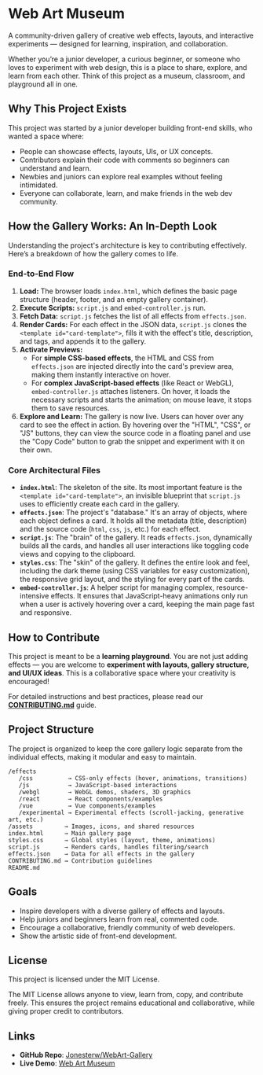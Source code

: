 # Web Art Museum 

A community-driven gallery of creative web effects, layouts, and interactive experiments — designed for learning, inspiration, and collaboration.

Whether you’re a junior developer, a curious beginner, or someone who loves to experiment with web design, this is a place to share, explore, and learn from each other. Think of this project as a museum, classroom, and playground all in one.

## Why This Project Exists

This project was started by a junior developer building front-end skills, who wanted a space where:

-   People can showcase effects, layouts, UIs, or UX concepts.
-   Contributors explain their code with comments so beginners can understand and learn.
-   Newbies and juniors can explore real examples without feeling intimidated.
-   Everyone can collaborate, learn, and make friends in the web dev community.

## How the Gallery Works: An In-Depth Look

Understanding the project's architecture is key to contributing effectively. Here’s a breakdown of how the gallery comes to life.

### End-to-End Flow

1.  **Load:** The browser loads `index.html`, which defines the basic page structure (header, footer, and an empty gallery container).
2.  **Execute Scripts:** `script.js` and `embed-controller.js` run.
3.  **Fetch Data:** `script.js` fetches the list of all effects from `effects.json`.
4.  **Render Cards:** For each effect in the JSON data, `script.js` clones the `<template id="card-template">`, fills it with the effect's title, description, and tags, and appends it to the gallery.
5.  **Activate Previews:**
    *   For **simple CSS-based effects**, the HTML and CSS from `effects.json` are injected directly into the card's preview area, making them instantly interactive on hover.
    *   For **complex JavaScript-based effects** (like React or WebGL), `embed-controller.js` attaches listeners. On hover, it loads the necessary scripts and starts the animation; on mouse leave, it stops them to save resources.
6.  **Explore and Learn:** The gallery is now live. Users can hover over any card to see the effect in action. By hovering over the "HTML", "CSS", or "JS" buttons, they can view the source code in a floating panel and use the "Copy Code" button to grab the snippet and experiment with it on their own.

### Core Architectural Files

-   **`index.html`**: The skeleton of the site. Its most important feature is the `<template id="card-template">`, an invisible blueprint that `script.js` uses to efficiently create each card in the gallery.
-   **`effects.json`**: The project's "database." It's an array of objects, where each object defines a card. It holds all the metadata (title, description) and the source code (`html`, `css`, `js`, etc.) for each effect.
-   **`script.js`**: The "brain" of the gallery. It reads `effects.json`, dynamically builds all the cards, and handles all user interactions like toggling code views and copying to the clipboard.
-   **`styles.css`**: The "skin" of the gallery. It defines the entire look and feel, including the dark theme (using CSS variables for easy customization), the responsive grid layout, and the styling for every part of the cards.
-   **`embed-controller.js`**: A helper script for managing complex, resource-intensive effects. It ensures that JavaScript-heavy animations only run when a user is actively hovering over a card, keeping the main page fast and responsive.

## How to Contribute

This project is meant to be a **learning playground**. You are not just adding effects — you are welcome to **experiment with layouts, gallery structure, and UI/UX ideas**. This is a collaborative space where your creativity is encouraged!

For detailed instructions and best practices, please read our **[CONTRIBUTING.md](CONTRIBUTING.md)** guide.

## Project Structure

The project is organized to keep the core gallery logic separate from the individual effects, making it modular and easy to maintain.

```
/effects
   /css          → CSS-only effects (hover, animations, transitions)
   /js           → JavaScript-based interactions
   /webgl        → WebGL demos, shaders, 3D graphics
   /react        → React components/examples
   /vue          → Vue components/examples
   /experimental → Experimental effects (scroll-jacking, generative art, etc.)
/assets         → Images, icons, and shared resources
index.html      → Main gallery page
styles.css      → Global styles (layout, theme, animations)
script.js       → Renders cards, handles filtering/search
effects.json    → Data for all effects in the gallery
CONTRIBUTING.md → Contribution guidelines
README.md
```

## Goals

-   Inspire developers with a diverse gallery of effects and layouts.
-   Help juniors and beginners learn from real, commented code.
-   Encourage a collaborative, friendly community of web developers.
-   Show the artistic side of front-end development.

## License

This project is licensed under the MIT License.

The MIT License allows anyone to view, learn from, copy, and contribute freely. This ensures the project remains educational and collaborative, while giving proper credit to contributors.

## Links

-   **GitHub Repo**: [Jonesterw/WebArt-Gallery](https://github.com/Jonesterw/WebArt-Gallery)
-   **Live Demo**: [Web Art Museum](https://jonesterw.github.io/WebArt-Gallery/)
